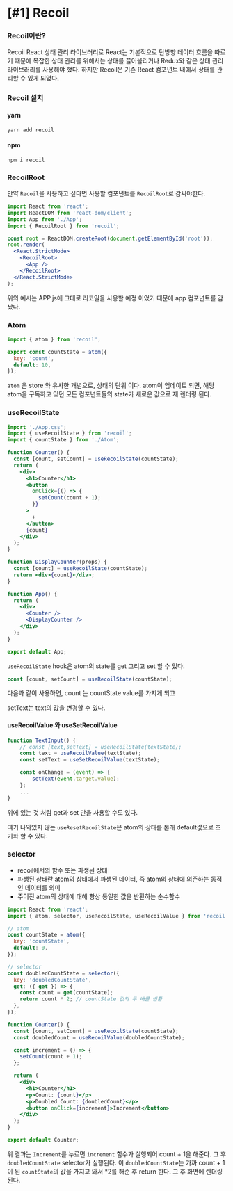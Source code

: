 # [#1] Recoil

### Recoil이란?

Recoil React 상태 관리 라이브러리로 React는 기본적으로 단방향 데이터 흐름을 따르기 때문에 복잡한 상태 관리를 위해서는 상태를 끌어올리거나 Redux와 같은 상태 관리 라이브러리를 사용해야 했다. 하지만 Recoil은 기존 React 컴포넌트 내에서 상태를 관리할 수 있게 되었다.

### Recoil 설치

#### yarn

```
yarn add recoil
```

#### npm

```
npm i recoil
```

### RecoilRoot

만약 `Recoil`을 사용하고 싶다면 사용할 컴포넌트를 `RecoilRoot`로 감싸야한다.

```jsx
import React from 'react';
import ReactDOM from 'react-dom/client';
import App from './App';
import { RecoilRoot } from 'recoil';

const root = ReactDOM.createRoot(document.getElementById('root'));
root.render(
  <React.StrictMode>
    <RecoilRoot>
      <App />
    </RecoilRoot>
  </React.StrictMode>
);
```

위의 예시는 APP.js에 그대로 리코일을 사용할 예정 이었기 때문에 app 컴포넌트를 감쌌다.

### Atom

```jsx
import { atom } from 'recoil';

export const countState = atom({
  key: 'count',
  default: 10,
});
```

`atom` 은 store 와 유사한 개념으로, 상태의 단위 이다.
atom이 업데이트 되면, 해당 atom을 구독하고 있던 모든 컴포넌트들의 state가 새로운 값으로 재
렌더링 된다.

### useRecoilState

```jsx
import './App.css';
import { useRecoilState } from 'recoil';
import { countState } from './Atom';

function Counter() {
  const [count, setCount] = useRecoilState(countState);
  return (
    <div>
      <h1>Counter</h1>
      <button
        onClick={() => {
          setCount(count + 1);
        }}
      >
        +
      </button>
      {count}
    </div>
  );
}

function DisplayCounter(props) {
  const [count] = useRecoilState(countState);
  return <div>{count}</div>;
}

function App() {
  return (
    <div>
      <Counter />
      <DisplayCounter />
    </div>
  );
}

export default App;
```

`useRecoilState` hook은 atom의 state를 get 그리고 set 할 수 있다.

```jsx
const [count, setCount] = useRecoilState(countState);
```

다음과 같이 사용하면, count 는 countState value를 가지게 되고

setText는 text의 값을 변경할 수 있다.

#### useRecoilValue 와 useSetRecoilValue

```jsx
function TextInput() {
	// const [text,setText] = useRecoilState(textState);
	const text = useRecoilValue(textState);
	const setText = useSetRecoilValue(textState);

	const onChange = (event) => {
		setText(event.target.value);
	};
	...
}
```

위에 있는 것 처럼 get과 set 만을 사용할 수도 있다.

여기 나와있지 않는 `useResetRecoilState`은 atom의 상태를 본래 default값으로 초기화 할 수 있다.

### selector

- recoil에서의 함수 또는 파생된 상태
- 파생된 상태란 atom의 상태에서 파생된 데이터, 즉 atom의 상태에 의존하는 동적인 데이터를 의미
- 주어진 atom의 상태에 대해 항상 동일한 값을 반환하는 순수함수

```jsx
import React from 'react';
import { atom, selector, useRecoilState, useRecoilValue } from 'recoil';

// atom
const countState = atom({
  key: 'countState',
  default: 0,
});

// selector
const doubledCountState = selector({
  key: 'doubledCountState',
  get: ({ get }) => {
    const count = get(countState);
    return count * 2; // countState 값의 두 배를 반환
  },
});

function Counter() {
  const [count, setCount] = useRecoilState(countState);
  const doubledCount = useRecoilValue(doubledCountState);

  const increment = () => {
    setCount(count + 1);
  };

  return (
    <div>
      <h1>Counter</h1>
      <p>Count: {count}</p>
      <p>Doubled Count: {doubledCount}</p>
      <button onClick={increment}>Increment</button>
    </div>
  );
}

export default Counter;
```

위 결과는 `Increment`를 누르면 `increment` 함수가 실행되어 count + 1을 해준다.
그 후 `doubledCountState` selector가 실행된다. 이 `doubledCountState`는 가까 count + 1이 된 `countState`의 값을 가지고 와서 \*2를 해준 후 return 한다. 그 후 화면에 렌더링 된다.
